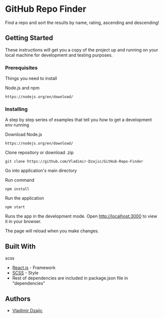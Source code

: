 # GitHub Repo Finder 

Find a repo and sort the results by name, rating, ascending and descending!

## Getting Started

These instructions will get you a copy of the project up and running on your local machine for development and testing purposes.

### Prerequisites

Things you need to install

Node.js and npm

```
https://nodejs.org/en/download/
```

### Installing

A step by step series of examples that tell you how to get a development env running

Download Node.js

```
https://nodejs.org/en/download/
```

Clone repository or download .zip

```
git clone https://github.com/Vladimir-Dzajic/GitHub-Repo-Finder
```

Go into application's main directory


Run command

```
npm install
```

Run the application

```
npm start
```

Runs the app in the development mode.
Open [http://localhost:3000](http://localhost:3000) to view it in your browser.

The page will reload when you make changes.

## Built With
scss
* [React.js](https://reactjs.org) - Framework
* [SCSS](https://sass-lang.com) - Style
* Rest of dependencies are included in package.json file in "dependencies"

## Authors

* [Vladimir Dzajic](https://github.com/Vladimir-Dzajic) 




